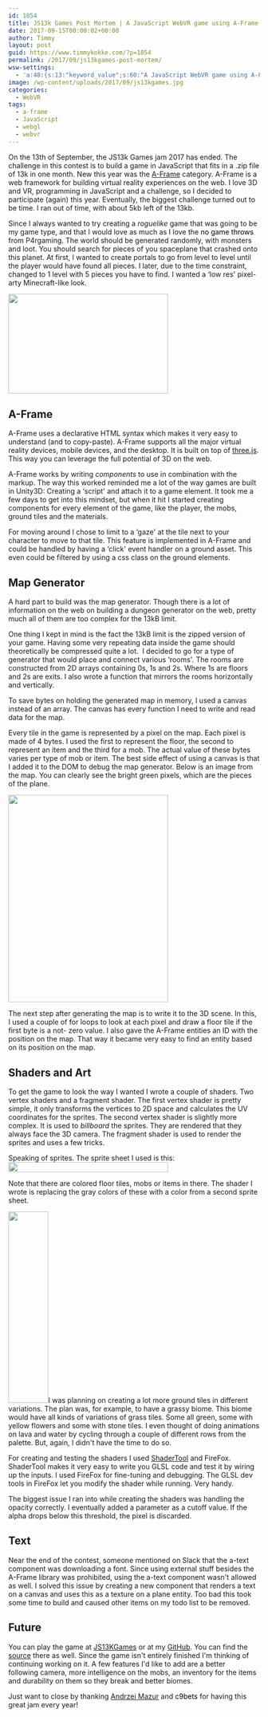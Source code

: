 ```yaml
---
id: 1854
title: JS13k Games Post Mortem | A JavaScript WebVR game using A-Frame for the Js13KGames jam
date: 2017-09-15T00:00:02+00:00
author: Timmy
layout: post
guid: https://www.timmykokke.com/?p=1854
permalink: /2017/09/js13kgames-post-mortem/
wsw-settings:
  - 'a:48:{s:13:"keyword_value";s:60:"A JavaScript WebVR game using A-Frame for the Js13KGames jam";s:15:"is_meta_keyword";s:1:"1";s:17:"meta_keyword_type";s:4:"tags";s:13:"is_meta_title";s:1:"1";s:10:"meta_title";s:60:"A JavaScript WebVR game using A-Frame for the Js13KGames jam";s:19:"is_meta_description";s:1:"1";s:21:"is_meta_robot_noindex";s:0:"";s:22:"is_meta_robot_nofollow";s:0:"";s:19:"is_meta_robot_noodp";s:0:"";s:20:"is_meta_robot_noydir";s:0:"";s:16:"meta_description";s:52:"Post mortem of my entry for the Js13kGames game jam.";s:17:"is_over_sentences";s:0:"";s:20:"first_over_sentences";s:0:"";s:19:"last_over_sentences";s:0:"";s:16:"is_rich_snippets";s:0:"";s:18:"show_rich_snippets";s:0:"";s:12:"rating_value";s:1:"0";s:13:"review_author";s:0:"";s:14:"review_summary";s:0:"";s:18:"review_description";s:0:"";s:10:"event_name";s:0:"";s:10:"event_date";s:0:"";s:9:"event_url";s:0:"";s:19:"event_location_name";s:0:"";s:21:"event_location_street";s:0:"";s:23:"event_location_locality";s:0:"";s:21:"event_location_region";s:0:"";s:12:"people_fname";s:0:"";s:12:"people_lname";s:0:"";s:15:"people_locality";s:0:"";s:13:"people_region";s:0:"";s:12:"people_title";s:0:"";s:14:"people_homeurl";s:0:"";s:15:"people_photourl";s:0:"";s:12:"product_name";s:0:"";s:16:"product_imageurl";s:0:"";s:19:"product_description";s:0:"";s:14:"product_offers";s:0:"";s:18:"is_social_facebook";s:0:"";s:25:"social_facebook_publisher";s:0:"";s:22:"social_facebook_author";s:0:"";s:21:"social_facebook_title";s:0:"";s:27:"social_facebook_description";s:0:"";s:17:"is_social_twitter";s:0:"";s:20:"social_twitter_title";s:0:"";s:26:"social_twitter_description";s:0:"";s:15:"autolink_anchor";s:0:"";s:19:"is_disable_autolink";s:0:"";}'
image: /wp-content/uploads/2017/09/js13kgames.jpg
categories:
  - WebVR
tags:
  - a-frame
  - JavaScript
  - webgl
  - webvr
---
```

On the 13th of September, the JS13k Games jam 2017 has ended. The challenge in this contest is to build a game in JavaScript that fits in a .zip file of 13k in one month. New this year was the [A-Frame](https://aframe.io) category. A-Frame is a web framework for building virtual reality experiences on the web. I love 3D and VR, programming in JavaScript and a challenge, so I decided to participate (again) this year. Eventually, the biggest challenge turned out to be time. I ran out of time, with about 5kb left of the 13kb.

Since I always wanted to try creating a _roguelike_ game that was going to be my game type, and that I would love as much as I love the <a style="text-decoration: none;" href="http://www.p4rgaming.com/blog/elo-boosting"><span style="text-decoration: none; color: #000000;">no game throws</span></a> from P4rgaming. The world should be generated randomly, with monsters and loot. You should search for pieces of you spaceplane that crashed onto this planet. At first, I wanted to create portals to go from level to level until the player would have found all pieces. I later, due to the time constraint, changed to 1 level with 5 pieces you have to find. I wanted a &#8216;low res' pixel-arty Minecraft-like look.

<img class="alignnone size-full wp-image-1861" src="https://i2.wp.com/www.timmykokke.com/wp-content/uploads/2017/09/400x250.png?resize=320%2C200&#038;ssl=1" alt="" width="320" height="200" srcset="https://i2.wp.com/www.timmykokke.com/wp-content/uploads/2017/09/400x250.png?w=400&ssl=1 400w, https://i2.wp.com/www.timmykokke.com/wp-content/uploads/2017/09/400x250.png?resize=300%2C188&ssl=1 300w" sizes="(min-width: 900px) 600px, 900px" data-recalc-dims="1" />

## A-Frame

A-Frame uses a declarative HTML syntax which makes it very easy to understand (and to copy-paste). A-Frame supports all the major virtual reality devices, mobile devices, and the desktop. It is built on top of [three.js](https://threejs.org). This way you can leverage the full potential of 3D on the web.

A-Frame works by writing _components_ to use in combination with the markup. The way this worked reminded me a lot of the way games are built in Unity3D: Creating a &#8216;script' and attach it to a game element. It took me a few days to get into this mindset, but when it hit I started creating components for every element of the game, like the player, the mobs, ground tiles and the materials.

For moving around I chose to limit to a &#8216;gaze' at the tile next to your character to move to that tile. This feature is implemented in A-Frame and could be handled by having a &#8216;click' event handler on a ground asset. This even could be filtered by using a css class on the ground elements.

## Map Generator

A hard part to build was the map generator. Though there is a lot of information on the web on building a dungeon generator on the web, pretty much all of them are too complex for the 13kB limit.

One thing I kept in mind is the fact the 13kB limit is the zipped version of your game. Having some very repeating data inside the game should theoretically be compressed quite a lot.  I decided to go for a type of generator that would place and connect various &#8216;rooms'. The rooms are constructed from 2D arrays containing 0s, 1s and 2s. Where 1s are floors and 2s are exits. I also wrote a function that mirrors the rooms horizontally and vertically.

To save bytes on holding the generated map in memory, I used a canvas instead of an array. The canvas has every function I need to write and read data for the map.

Every tile in the game is represented by a pixel on the map. Each pixel is made of 4 bytes. I used the first to represent the floor, the second to represent an item and the third for a mob. The actual value of these bytes varies per type of mob or item. The best side effect of using a canvas is that I added it to the DOM to debug the map generator. Below is an image from the map. You can clearly see the bright green pixels, which are the pieces of the plane.

<img class="alignnone size-full wp-image-1863" src="https://i2.wp.com/www.timmykokke.com/wp-content/uploads/2017/09/map.jpg?resize=320%2C416&#038;ssl=1" alt="" width="320" height="416" srcset="https://i2.wp.com/www.timmykokke.com/wp-content/uploads/2017/09/map.jpg?w=622&ssl=1 622w, https://i2.wp.com/www.timmykokke.com/wp-content/uploads/2017/09/map.jpg?resize=231%2C300&ssl=1 231w" sizes="(min-width: 900px) 600px, 900px" data-recalc-dims="1" />

The next step after generating the map is to write it to the 3D scene. In this, I used a couple of for loops to look at each pixel and draw a floor tile if the first byte is a not- zero value. I also gave the A-Frame entities an ID with the position on the map. That way it became very easy to find an entity based on its position on the map.

## Shaders and Art

To get the game to look the way I wanted I wrote a couple of shaders. Two vertex shaders and a fragment shader. The first vertex shader is pretty simple, it only transforms the vertices to 2D space and calculates the UV coordinates for the sprites. The second vertex shader is slightly more complex. It is used to _billboard_ the sprites. They are rendered that they always face the 3D camera. The fragment shader is used to render the sprites and uses a few tricks.

Speaking of sprites. The sprite sheet I used is this:<img class="alignnone wp-image-1865" src="https://i0.wp.com/www.timmykokke.com/wp-content/uploads/2017/09/lost-demo.png?resize=320%2C20&#038;ssl=1" alt="" width="320" height="20" srcset="https://i0.wp.com/www.timmykokke.com/wp-content/uploads/2017/09/lost-demo.png?resize=1024%2C64&ssl=1 1024w, https://i0.wp.com/www.timmykokke.com/wp-content/uploads/2017/09/lost-demo.png?resize=300%2C19&ssl=1 300w, https://i0.wp.com/www.timmykokke.com/wp-content/uploads/2017/09/lost-demo.png?resize=768%2C48&ssl=1 768w, https://i0.wp.com/www.timmykokke.com/wp-content/uploads/2017/09/lost-demo.png?w=640&ssl=1 640w, https://i0.wp.com/www.timmykokke.com/wp-content/uploads/2017/09/lost-demo.png?w=960&ssl=1 960w" sizes="(min-width: 900px) 600px, 900px" data-recalc-dims="1" />

Note that there are colored floor tiles, mobs or items in there. The shader I wrote is replacing the gray colors of these with a color from a second sprite sheet.

<img class="size-full wp-image-1867 alignleft" src="https://i0.wp.com/www.timmykokke.com/wp-content/uploads/2017/09/palettes-demo.png?resize=80%2C384&#038;ssl=1" alt="" width="80" height="384" data-recalc-dims="1" />I was planning on creating a lot more ground tiles in different variations. The plan was, for example, to have a grassy biome. This biome would have all kinds of variations of grass tiles. Some all green, some with yellow flowers and some with stone tiles. I even thought of doing animations on lava and water by cycling through a couple of different rows from the palette. But, again, I didn't have the time to do so.

For creating and testing the shaders I used [ShaderTool](http://store.steampowered.com/app/314720/ShaderTool/) and FireFox. ShaderTool makes it very easy to write you GLSL code and test it by wiring up the inputs. I used FireFox for fine-tuning and debugging. The GLSL dev tools in FireFox let you modify the shader while running. Very handy.

The biggest issue I ran into while creating the shaders was handling the opacity correctly. I eventually added a parameter as a cutoff value. If the alpha drops below this threshold, the pixel is discarded.

## Text

Near the end of the contest, someone mentioned on Slack that the a-text component was downloading a font. Since using external stuff besides the A-Frame library was prohibited, using the a-text component wasn't allowed as well. I solved this issue by creating a new component that renders a text on a canvas and uses this as a texture on a plane entity. Too bad this took some time to build and caused other items on my todo list to be removed.

## Future

You can play the game at [JS13KGames](http://js13kgames.com/entries/spacewrecked) or at my [GitHub](https://sorskoot.github.io/js13kgames_2017_Lost/dist). You can find the [source](https://github.com/sorskoot/js13kgames_2017_Lost) there as well. Since the game isn't entirely finished I'm thinking of continuing working on it. A few features I'd like to add are a better following camera, more intelligence on the mobs, an inventory for the items and durability on them so they break and better biomes.

Just want to close by thanking <a href="https://twitter.com/end3r" target="_blank" rel="noopener">Andrzej Mazur</a> and <a style="text-decoration: none;" href="https://www.c9bets.com/"><span style="text-decoration: none; color: #000000;">c9bets</span></a> for having this great jam every year!